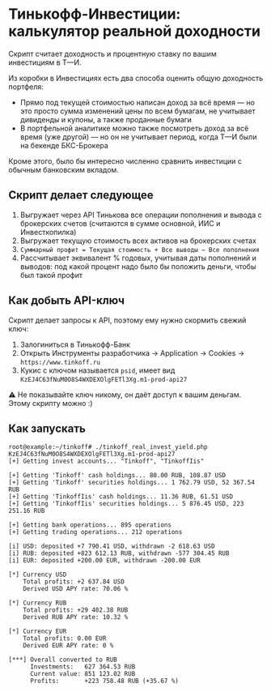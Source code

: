 # Тинькофф-Инвестиции: калькулятор реальной доходности

Скрипт считает доходность и процентную ставку по вашим инвестициям в Т—И. 

Из коробки в Инвестициях есть два способа оценить общую доходность портфеля:
- Прямо под текущей стоимостью написан доход за всё время — но это просто сумма изменений цены по всем бумагам, не учитывает дивиденды и купоны, а также проданные бумаги
- В портфельной аналитике можно также посмотреть доход за всё время (уже другой) — но он не учитывает период, когда Т—И были на бекенде БКС-Брокера

Кроме этого, было бы интересно численно сравнить инвестиции с обычным банковским вкладом.


## Скрипт делает следующее

1. Выгружает через API Тинькова все операции пополнения и вывода с брокерских счетов (считаются в сумме основной, ИИС и Инвесткопилка)
2. Выгружает текущую стоимость всех активов на брокерских счетах
3. `Суммарный профит = Текущая стоимость + Все выводы − Все пополнения`
4. Рассчитывает эквивалент % годовых, учитывая даты пополнений и выводов: под какой процент надо было бы положить деньги, чтобы был такой профит


## Как добыть API-ключ

Скрипт делает запросы к API, поэтому ему нужно скормить свежий ключ:
1. Залогиниться в Тинькофф-Банк
2. Открыть Инструменты разработчика → Application → Cookies → `https://www.tinkoff.ru`
3. Кукис с ключом называется `psid`, имеет вид `KzEJ4C63fNuM0O8S4WXDEXOlgFETl3Xg.m1-prod-api27`

⚠ Не показывайте ключ никому, он даёт доступ к вашим деньгам. Этому скрипту можно :)


## Как запускать

    root@example:~/tinkoff# ./tinkoff_real_invest_yield.php KzEJ4C63fNuM0O8S4WXDEXOlgFETl3Xg.m1-prod-api27
    [+] Getting invest accounts... "Tinkoff", "TinkoffIis"

    [+] Getting 'Tinkoff' cash holdings... 80.00 RUB, 108.87 USD
    [+] Getting 'Tinkoff' securities holdings... 1 762.79 USD, 52 367.54 RUB
    [+] Getting 'TinkoffIis' cash holdings... 11.36 RUB, 61.51 USD
    [+] Getting 'TinkoffIis' securities holdings... 5 876.45 USD, 223 251.16 RUB

    [+] Getting bank operations... 895 operations
    [+] Getting trading operations... 212 operations

    [i] USD: deposited +7 790.41 USD, withdrawn -2 618.63 USD
    [i] RUB: deposited +823 612.13 RUB, withdrawn -577 304.45 RUB
    [i] EUR: deposited +200.00 EUR, withdrawn -200.00 EUR

    [*] Currency USD
        Total profits: +2 637.84 USD
        Derived USD APY rate: 70.06 %

    [*] Currency RUB
        Total profits: +29 402.38 RUB
        Derived RUB APY rate: 10.32 %

    [*] Currency EUR
        Total profits: 0.00 EUR
        Derived EUR APY rate: 0 %

    [***] Overall converted to RUB
          Investments:   627 364.53 RUB
          Current value: 851 123.02 RUB
          Profits:       +223 758.48 RUB (+35.67 %)
